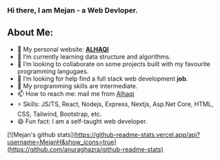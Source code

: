 ### Hi there, I am Mejan - a Web Devloper.

## About Me:

- 🔭 My personal website: [**ALHAQI**](http://alhaqi.com/)
- 🌱 I’m currently learning data structure and algorithms.
- 👯 I’m looking to collaborate on some projects built with my favourite programming langugaes.
- 🤔 I’m looking for help find a full stack web development **job**.
- 💬 My programming skills are intermediate.
- 📫 How to reach me: mail me from [Alhaqi](https://alhaqi.com/)
- ⚡ Skills: JS/TS, React, Nodejs, Express, Nextjs, Asp.Net Core, HTML, CSS, Tailwind, Bootstrap, etc.
- 😄 Fun fact: I am a self-taught web developer.

[![Mejan's github stats](https://github-readme-stats.vercel.app/api?username=MejanH&show_icons=true](https://github.com/anuraghazra/github-readme-stats)

